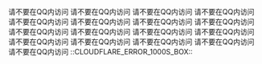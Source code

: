请不要在QQ内访问
请不要在QQ内访问
请不要在QQ内访问
请不要在QQ内访问
请不要在QQ内访问
请不要在QQ内访问
请不要在QQ内访问
请不要在QQ内访问
请不要在QQ内访问
请不要在QQ内访问
请不要在QQ内访问
请不要在QQ内访问
请不要在QQ内访问
请不要在QQ内访问
请不要在QQ内访问
请不要在QQ内访问
请不要在QQ内访问
::CLOUDFLARE_ERROR_1000S_BOX::
